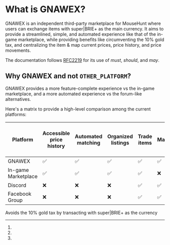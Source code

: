 # What is GNAWEX?

GNAWEX is an independent third-party marketplace for MouseHunt where users can
exchange items with super|BRIE+ as the main currency. It aims to provide a
streamlined, simple, and automated experience like that of the in-game
marketplace, while providing benefits like circumventing the 10% gold tax, and
centralizing the item & map current prices, price history, and price movements.

The documentation follows [RFC2219](https://www.ietf.org/rfc/rfc2119.txt) for
its use of _must_, _should_, and _may_.

## Why GNAWEX and not `OTHER_PLATFORM`?

GNAWEX provides a more feature-complete experience vs the in-game marketplace,
and a more automated experience vs the forum-like alternatives.

Here's a matrix to provide a high-level comparison among the current platforms:

Platform | Accessible price history | Automated matching | Organized listings | Trade items | Mapping | Can avoid 10% gold tax
-- | -- | -- | -- | -- | -- | --
GNAWEX | :white_check_mark: | :white_check_mark: | :white_check_mark: | :white_check_mark: | :white_check_mark: | :white_check_mark: [^1]
In-game Marketplace | :white_check_mark: | :white_check_mark: | :white_check_mark: | :white_check_mark: | :x: | :x:
Discord | :x: | :x: | :x: | :white_check_mark: | :white_check_mark: | :white_check_mark: [^1]
Facebook Group | :x: | :x: | :x: | :white_check_mark: | :white_check_mark: | :white_check_mark: [^1]

[^1]:
  Avoids the 10% gold tax by transacting with super|BRIE+ as the currency

